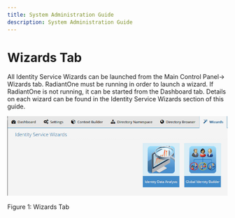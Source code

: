```yaml
---
title: System Administration Guide
description: System Administration Guide
---
```


# Wizards Tab

All Identity Service Wizards can be launched from the Main Control Panel-> Wizards tab. RadiantOne must be running in order to launch a wizard. If RadiantOne is not running, it can be started from the Dashboard tab. Details on each wizard can be found in the Identity Service Wizards section of this guide.

![An image showing ](Media/Image3.160.jpg)
 
Figure 1: Wizards Tab
